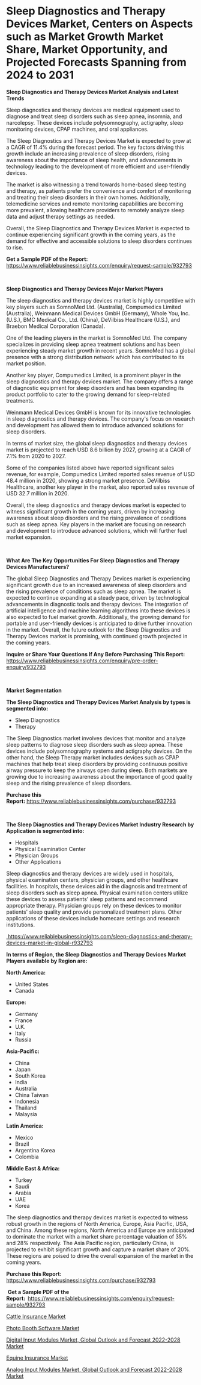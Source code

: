 <p><h1>Sleep Diagnostics and Therapy Devices Market, Centers on Aspects such as Market Growth Market Share, Market Opportunity, and Projected Forecasts Spanning from 2024 to 2031</h1></p><p><strong>Sleep Diagnostics and Therapy Devices Market Analysis and Latest Trends</strong></p>
<p><p>Sleep diagnostics and therapy devices are medical equipment used to diagnose and treat sleep disorders such as sleep apnea, insomnia, and narcolepsy. These devices include polysomnography, actigraphy, sleep monitoring devices, CPAP machines, and oral appliances.</p><p>The Sleep Diagnostics and Therapy Devices Market is expected to grow at a CAGR of 11.4% during the forecast period. The key factors driving this growth include an increasing prevalence of sleep disorders, rising awareness about the importance of sleep health, and advancements in technology leading to the development of more efficient and user-friendly devices.</p><p>The market is also witnessing a trend towards home-based sleep testing and therapy, as patients prefer the convenience and comfort of monitoring and treating their sleep disorders in their own homes. Additionally, telemedicine services and remote monitoring capabilities are becoming more prevalent, allowing healthcare providers to remotely analyze sleep data and adjust therapy settings as needed.</p><p>Overall, the Sleep Diagnostics and Therapy Devices Market is expected to continue experiencing significant growth in the coming years, as the demand for effective and accessible solutions to sleep disorders continues to rise.</p></p>
<p><strong>Get a Sample PDF of the Report:&nbsp;</strong> <a href="https://www.reliablebusinessinsights.com/enquiry/request-sample/932793">https://www.reliablebusinessinsights.com/enquiry/request-sample/932793</a></p>
<p>&nbsp;</p>
<p><strong>Sleep Diagnostics and Therapy Devices Major Market Players</strong></p>
<p><p>The sleep diagnostics and therapy devices market is highly competitive with key players such as SomnoMed Ltd. (Australia), Compumedics Limited (Australia), Weinmann Medical Devices GmbH (Germany), Whole You, Inc. (U.S.), BMC Medical Co., Ltd. (China), DeVilbiss Healthcare (U.S.), and Braebon Medical Corporation (Canada). </p><p>One of the leading players in the market is SomnoMed Ltd. The company specializes in providing sleep apnea treatment solutions and has been experiencing steady market growth in recent years. SomnoMed has a global presence with a strong distribution network which has contributed to its market position. </p><p>Another key player, Compumedics Limited, is a prominent player in the sleep diagnostics and therapy devices market. The company offers a range of diagnostic equipment for sleep disorders and has been expanding its product portfolio to cater to the growing demand for sleep-related treatments.</p><p>Weinmann Medical Devices GmbH is known for its innovative technologies in sleep diagnostics and therapy devices. The company's focus on research and development has allowed them to introduce advanced solutions for sleep disorders.</p><p>In terms of market size, the global sleep diagnostics and therapy devices market is projected to reach USD 8.6 billion by 2027, growing at a CAGR of 7.1% from 2020 to 2027. </p><p>Some of the companies listed above have reported significant sales revenue, for example, Compumedics Limited reported sales revenue of USD 48.4 million in 2020, showing a strong market presence. DeVilbiss Healthcare, another key player in the market, also reported sales revenue of USD 32.7 million in 2020.</p><p>Overall, the sleep diagnostics and therapy devices market is expected to witness significant growth in the coming years, driven by increasing awareness about sleep disorders and the rising prevalence of conditions such as sleep apnea. Key players in the market are focusing on research and development to introduce advanced solutions, which will further fuel market expansion.</p></p>
<p>&nbsp;</p>
<p><strong>What Are The Key Opportunities For Sleep Diagnostics and Therapy Devices Manufacturers?</strong></p>
<p><p>The global Sleep Diagnostics and Therapy Devices market is experiencing significant growth due to an increased awareness of sleep disorders and the rising prevalence of conditions such as sleep apnea. The market is expected to continue expanding at a steady pace, driven by technological advancements in diagnostic tools and therapy devices. The integration of artificial intelligence and machine learning algorithms into these devices is also expected to fuel market growth. Additionally, the growing demand for portable and user-friendly devices is anticipated to drive further innovation in the market. Overall, the future outlook for the Sleep Diagnostics and Therapy Devices market is promising, with continued growth projected in the coming years.</p></p>
<p><strong>Inquire or Share Your Questions If Any Before Purchasing This Report:</strong> <a href="https://www.reliablebusinessinsights.com/enquiry/pre-order-enquiry/932793">https://www.reliablebusinessinsights.com/enquiry/pre-order-enquiry/932793</a></p>
<p>&nbsp;</p>
<p><strong>Market Segmentation</strong></p>
<p><strong>The Sleep Diagnostics and Therapy Devices Market Analysis by types is segmented into:</strong></p>
<p><ul><li>Sleep Diagnostics</li><li>Therapy</li></ul></p>
<p><p>The Sleep Diagnostics market involves devices that monitor and analyze sleep patterns to diagnose sleep disorders such as sleep apnea. These devices include polysomnography systems and actigraphy devices. On the other hand, the Sleep Therapy market includes devices such as CPAP machines that help treat sleep disorders by providing continuous positive airway pressure to keep the airways open during sleep. Both markets are growing due to increasing awareness about the importance of good quality sleep and the rising prevalence of sleep disorders.</p></p>
<p><strong>Purchase this Report:&nbsp;</strong><a href="https://www.reliablebusinessinsights.com/purchase/932793">https://www.reliablebusinessinsights.com/purchase/932793</a></p>
<p>&nbsp;</p>
<p><strong>The Sleep Diagnostics and Therapy Devices Market Industry Research by Application is segmented into:</strong></p>
<p><ul><li>Hospitals</li><li>Physical Examination Center</li><li>Physician Groups</li><li>Other Applications</li></ul></p>
<p><p>Sleep diagnostics and therapy devices are widely used in hospitals, physical examination centers, physician groups, and other healthcare facilities. In hospitals, these devices aid in the diagnosis and treatment of sleep disorders such as sleep apnea. Physical examination centers utilize these devices to assess patients' sleep patterns and recommend appropriate therapy. Physician groups rely on these devices to monitor patients' sleep quality and provide personalized treatment plans. Other applications of these devices include homecare settings and research institutions.</p></p>
<p><a href="https://www.reliablebusinessinsights.com/sleep-diagnostics-and-therapy-devices-market-in-global-r932793">&nbsp;https://www.reliablebusinessinsights.com/sleep-diagnostics-and-therapy-devices-market-in-global-r932793</a></p>
<p><strong>In terms of Region, the Sleep Diagnostics and Therapy Devices Market Players available by Region are:</strong></p>
<p>
    <p> <strong> North America: </strong>
        <ul>
            <li>United States</li>
            <li>Canada</li>
        </ul>
        </p> 
    <p> <strong> Europe: </strong>
        <ul>
            <li>Germany</li>
            <li>France</li>
            <li>U.K.</li>
            <li>Italy</li>
            <li>Russia</li>
        </ul>
        </p> 
    <p> <strong> Asia-Pacific: </strong>
        <ul>
            <li>China</li>
            <li>Japan</li>
            <li>South Korea</li>
            <li>India</li>
            <li>Australia</li>
            <li>China Taiwan</li>
            <li>Indonesia</li>
            <li>Thailand</li>
            <li>Malaysia</li>
        </ul>
        </p> 
    <p> <strong> Latin America: </strong>
        <ul>
            <li>Mexico</li>
            <li>Brazil</li>
            <li>Argentina Korea</li>
            <li>Colombia</li>
        </ul>
        </p> 
    <p> <strong> Middle East & Africa: </strong>
        <ul>
            <li>Turkey</li>
            <li>Saudi</li>
            <li>Arabia</li>
            <li>UAE</li>
            <li>Korea</li>
        </ul>
    </p>
    </p>
<p><p>The sleep diagnostics and therapy devices market is expected to witness robust growth in the regions of North America, Europe, Asia Pacific, USA, and China. Among these regions, North America and Europe are anticipated to dominate the market with a market share percentage valuation of 35% and 28% respectively. The Asia Pacific region, particularly China, is projected to exhibit significant growth and capture a market share of 20%. These regions are poised to drive the overall expansion of the market in the coming years.</p></p>
<p><strong>Purchase this Report: </strong><a href="https://www.reliablebusinessinsights.com/purchase/932793">https://www.reliablebusinessinsights.com/purchase/932793</a></p>
<p>&nbsp;<strong>Get a Sample PDF of the Report:&nbsp;&nbsp;</strong><a href="https://www.reliablebusinessinsights.com/enquiry/request-sample/932793">https://www.reliablebusinessinsights.com/enquiry/request-sample/932793</a></p>
<p><strong></strong></p>
<p><p><a href="https://medium.com/@bubursruntul3/cattle-insurance-market-size-share-trends-analysis-report-by-product-lifetime-26bcad3dc901">Cattle Insurance Market</a></p><p><a href="https://medium.com/@bubursruntul3/deep-dive-into-the-photo-booth-software-market-itstrends-market-segmentation-and-competitive-948f5d4533b7">Photo Booth Software Market</a></p><p><a href="https://issuu.com/reportprime-2/docs/digital-input-modules-market-global_5333fb8c19809b">Digital Input Modules Market, Global Outlook and Forecast 2022-2028 Market</a></p><p><a href="https://medium.com/@bubursruntul3/an-in-depth-analysis-of-the-global-equine-insurance-market-scope-and-its-rapid-growing-5-2-55b7260b4ff9">Equine Insurance Market</a></p><p><a href="https://issuu.com/reportprime-2/docs/analog-input-modules-market-global-_e5505d8ac2afb9">Analog Input Modules Market, Global Outlook and Forecast 2022-2028 Market</a></p></p>